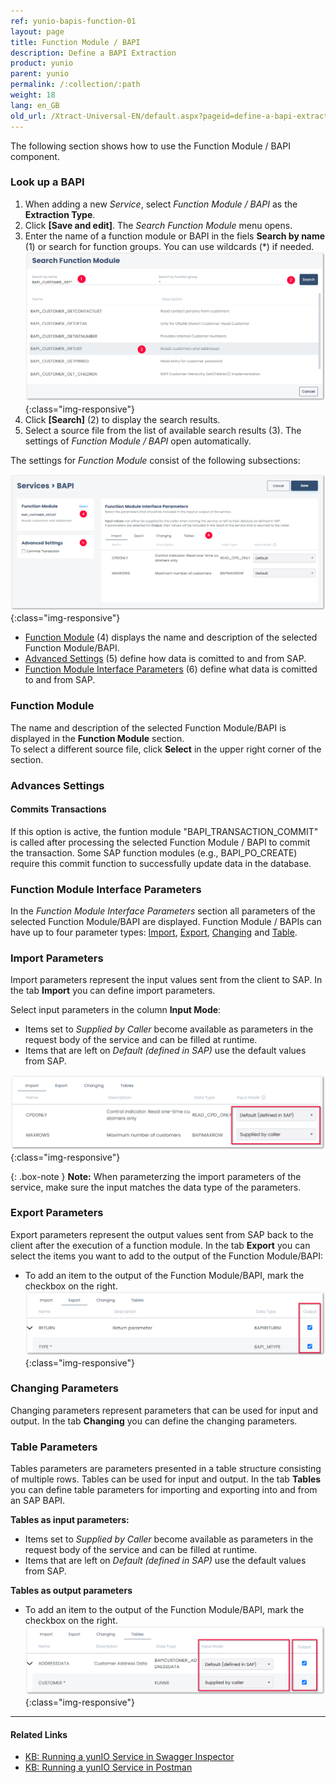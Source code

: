 ```yaml
---
ref: yunio-bapis-function-01
layout: page
title: Function Module / BAPI
description: Define a BAPI Extraction
product: yunio
parent: yunio
permalink: /:collection/:path
weight: 18
lang: en_GB
old_url: /Xtract-Universal-EN/default.aspx?pageid=define-a-bapi-extraction
---
```


The following section shows how to use the Function Module / BAPI component.

### Look up a BAPI

1. When adding a new *Service*, select *Function Module / BAPI* as the **Extraction Type**.
2. Click **[Save and edit]**. The *Search Function Module* menu opens.
3. Enter the name of a function module or BAPI in the fiels **Search by name** (1) or search for function groups. You can use wildcards (*) if needed.<br>
![Look-Up-Function-Module](/img/content/yunio/search-bapi.png){:class="img-responsive"}
4. Click **[Search]** (2) to display the search results.
5. Select a source file from the list of available search results (3). The settings of *Function Module / BAPI* open automatically.<br>

The settings for *Function Module* consist of the following subsections:

![yunIO-function-module](/img/content/yunio/bapi-settings.png){:class="img-responsive"}

- [Function Module](#function-module) (4) displays the name and description of the selected Function Module/BAPI.
- [Advanced Settings](#advanced-settings) (5) define how data is comitted to and from SAP.
- [Function Module Interface Parameters](#function-module-interface-parameters) (6) define what data is comitted to and from SAP.

### Function Module

The name and description of the selected Function Module/BAPI is displayed in the **Function Module** section.<br>
To select a different source file, click **Select** in the upper right corner of the section.

### Advances Settings

#### Commits Transactions

If this option is active, the funtion module "BAPI_TRANSACTION_COMMIT" is called after processing the selected Function Module / BAPI to commit the transaction. 
Some SAP function modules (e.g., BAPI_PO_CREATE) require this commit function to successfully update data in the database.

### Function Module Interface Parameters

In the *Function Module Interface Parameters* section all parameters of the selected Function Module/BAPI are displayed.
Function Module / BAPIs can have up to four parameter types: [Import](#import-parameters), [Export](#export-parameters), [Changing](#changing-parameters) and [Table](#table-parameters).

### Import Parameters
Import parameters represent the input values sent from the client to SAP. In the tab **Import** you can define import parameters.
 
Select input parameters in the column **Input Mode**:
- Items set to *Supplied by Caller* become available as parameters in the request body of the service and can be filled at runtime.
- Items that are left on *Default (defined in SAP)* use the default values from SAP.

![BAPI export parameters](/img/content/yunio/BAPI-input.png){:class="img-responsive"}

{: .box-note }
**Note:** When parameterzing the import parameters of the service, make sure the input matches the data type of the parameters.<br>

### Export Parameters
Export parameters represent the output values sent from SAP back to the client after the execution of a function module.
In the tab **Export** you can select the items you want to add to the output of the Function Module/BAPI: 
- To add an item to the output of the Function Module/BAPI, mark the checkbox on the right.<br>
![BAPI export parameters](/img/content/yunio/BAPI-output.png){:class="img-responsive"}

### Changing Parameters

Changing parameters represent parameters that can be used for input and output. In the tab **Changing** you can define the changing parameters.

### Table Parameters

Tables parameters are parameters presented in a table structure consisting of multiple rows. Tables can be used for input and output.
In the tab **Tables** you can define table parameters for importing and exporting into and from an SAP BAPI.

**Tables as input parameters:**<br>
- Items set to *Supplied by Caller* become available as parameters in the request body of the service and can be filled at runtime.
- Items that are left on *Default (defined in SAP)* use the default values from SAP.

**Tables as output parameters**<br>
- To add an item to the output of the Function Module/BAPI, mark the checkbox on the right.<br>
![BAPI table](/img/content/yunio/BAPI-table.png){:class="img-responsive"}

*****
#### Related Links
- [KB: Running a yunIO Service in Swagger Inspector](https://kb.theobald-software.com/yunio/running-a-yunio-service-in-swagger-inspector)
- [KB: Running a yunIO Service in Postman](https://kb.theobald-software.com/yunio/running-a-yunio-service-in-postman)
